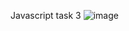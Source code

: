 Javascript task 3
![image](https://user-images.githubusercontent.com/68473258/134363056-99bb3fc1-0144-4660-aa05-46f4dcdf7284.png)


